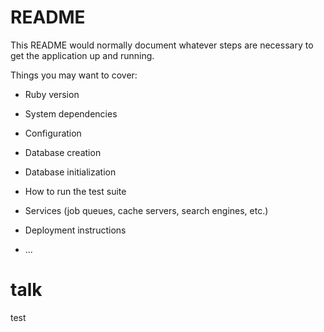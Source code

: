 # README

This README would normally document whatever steps are necessary to get the
application up and running.

Things you may want to cover:

* Ruby version

* System dependencies

* Configuration

* Database creation


* Database initialization

* How to run the test suite

* Services (job queues, cache servers, search engines, etc.)

* Deployment instructions

* ...
# talk
test